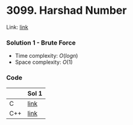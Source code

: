 # 3099. Harshad Number
Link: [link](https://leetcode.com/problems/harshad-number/)

### Solution 1 - Brute Force
* Time complexity: $O(logn)$
* Space complexity: $O(1)$

### Code
||Sol 1|
|-|-|
|C|[link](./sol_1/main.c)|
|C++|[link](./sol_1/main.cpp)|